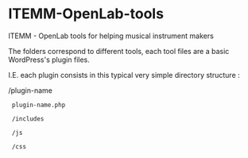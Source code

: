 # ITEMM-OpenLab-tools

ITEMM - OpenLab tools for helping musical instrument makers

The folders correspond to different tools, each tool files are a basic WordPress's plugin files. 

I.E. each plugin consists in this typical very simple directory structure :
  
 /plugin-name
 
     plugin-name.php
     
     /includes
     
     /js
     
     /css
